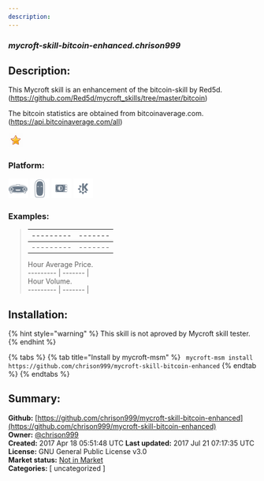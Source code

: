 ```yaml
---
description: 
---
```


### _mycroft-skill-bitcoin-enhanced.chrison999_  
## Description:  
This Mycroft skill is an enhancement of the bitcoin-skill by Red5d.
(https://github.com/Red5d/mycroft_skills/tree/master/bitcoin)

The bitcoin statistics are obtained from bitcoinaverage.com.
(https://api.bitcoinaverage.com/all)  
  
![](../.gitbook/assets/star.png)  
  
### Platform:  
 ![Mark I](../.gitbook/assets/mark-1-icon.png)  ![Mark II](../.gitbook/assets/mark-2-icon.png)  ![Picroft](../.gitbook/assets/picroft-icon.png)  ![plasmoid](../.gitbook/assets/kde.png)   
### Examples:  
> --------- | ------- |  
> --------- | ------- |  
> --------- | ------- |  
> Hour Average Price.  
> --------- | ------- |  
> Hour Volume.  
> --------- | ------- |  
  
## Installation:  
{% hint style="warning" %}
This skill is not aproved by Mycroft skill tester.
{% endhint %}
    
{% tabs %}
{% tab title="Install by mycroft-msm" %}
``` mycroft-msm install https://github.com/chrison999/mycroft-skill-bitcoin-enhanced```
{% endtab %}
  {% endtabs %}
    
## Summary:  
**Github:** [https://github.com/chrison999/mycroft-skill-bitcoin-enhanced](https://github.com/chrison999/mycroft-skill-bitcoin-enhanced)  
**Owner:** [@chrison999](https://github.com/chrison999)  
**Created:** 2017 Apr 18 05:51:48 UTC  **Last updated:** 2017 Jul 21 07:17:35 UTC  
**License:** GNU General Public License v3.0  
**Market status:** [Not in Market](https://market.mycroft.ai/skill/)  
**Categories:** [ uncategorized ]   
